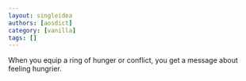 ```yaml
---
layout: singleidea
authors: [aosdict]
category: [vanilla]
tags: []
---
```

When you equip a ring of hunger or conflict, you get a message about feeling hungrier.
